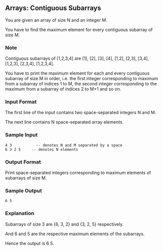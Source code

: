 ## Arrays: Contiguous Subarrays

You are given an array of size N and an integer M.

You have to find the maximum element for every contiguous subarray of size M.

 
### Note

Contiguous subarrays of [1,2,3,4] are [1], [2], [3], [4], [1,2], [2,3], [3,4], [1,2,3], [2,3,4], [1,2,3,4].

You have to print the maximum element for each and every contiguous subarray of size M in order, i.e. the first integer corresponding to maximum from a subarray of indices 1 to M, the second integer corresponding to the maximum from a subarray of indices 2 to M+1 and so on.

### Input Format

The first line of the input contains two space-separated integers N and M.

The next line contains N space-separated array elements.

### Sample Input
```
4 3           -- denotes N and M separated by a space
6 3 2 5     -- denotes N elements
```

### Output Format

Print space-separated integers corresponding to maximum elements of subarrays of size M.

### Sample Output
```
6 5
```

### Explanation
Subarrays of size 3 are {6, 3, 2} and {3, 2, 5} respectively.

And 6 and 5 are the respective maximum elements of the subarrays.

Hence the output is 6 5.
 

